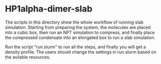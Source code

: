 # HP1alpha-dimer-slab

The scripts in this directory show the whole workflow of running slab simulation. Starting from preparing the system, the molecules are placed into a cubic box, then run an NPT simulation to compress, and finally place the compressed condensate into an elongated box to run a slab simulation.

Run the script "run.slurm" to run all the steps, and finally you will get a density profile. The users should change the settings in run.slurm based on the avilable resources. 

